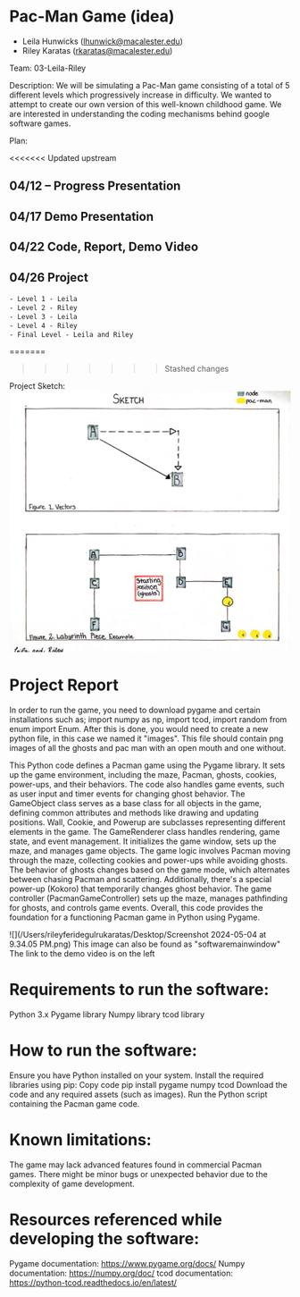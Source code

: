 # Pac-Man Game (idea)
- Leila Hunwicks (lhunwick@macalester.edu)
- Riley Karatas (rkaratas@macalester.edu)

Team: 03-Leila-Riley

Description:
We will be simulating a Pac-Man game consisting of a total of 5 different levels which progressively increase in difficulty. We wanted to attempt to create our own version of this well-known childhood game. We are interested in understanding the coding mechanisms behind google software games.

Plan:

<<<<<<< Updated upstream
## 04/12 – Progress Presentation
## 04/17 Demo Presentation
## 04/22 Code, Report, Demo Video
## 04/26 Project
    - Level 1 - Leila 
    - Level 2 - Riley
    - Level 3 - Leila
    - Level 4 - Riley
    - Final Level - Leila and Riley
=======

>>>>>>> Stashed changes

Project Sketch:
![CamScanner 04-10-2024 23.17(1)_1.jpg](images%2FCamScanner%2004-10-2024%2023.17%281%29_1.jpg)

# Project Report 
In order to run the game, you need to download pygame and certain installations such as; import numpy as np, import tcod, import random
from enum import Enum. After this is done, you would need to create a new python file, in this case we named it "images". This file should contain png images of
all the ghosts and pac man with an open mouth and one without. 

This Python code defines a Pacman game using the Pygame library. It sets up the game environment, including the maze, Pacman, ghosts,
cookies, power-ups, and their behaviors. The code also handles game events, such as user input and timer events for changing ghost behavior. 
The GameObject class serves as a base class for all objects in the game, defining common attributes and methods like drawing and updating positions.
Wall, Cookie, and Powerup are subclasses representing different elements in the game. The GameRenderer class handles rendering, game state, and event management.
It initializes the game window, sets up the maze, and manages game objects. The game logic involves Pacman moving through the maze, collecting cookies
and power-ups while avoiding ghosts. The behavior of ghosts changes based on the game mode, which alternates between chasing Pacman and scattering. 
Additionally, there's a special power-up (Kokoro) that temporarily changes ghost behavior. The game controller (PacmanGameController) sets up the maze, 
manages pathfinding for ghosts, and controls game events. Overall, this code provides the foundation for a functioning Pacman game in Python using Pygame.

![](/Users/rileyferidegulrukaratas/Desktop/Screenshot 2024-05-04 at 9.34.05 PM.png) This image can also be found as "softwaremainwindow"
[](https://drive.google.com/file/d/1dWMiecRtKT3lG0qjt3rge1ejtPncCKAF/view?usp=sharing) The link to the demo video is on the left

# Requirements to run the software: 
Python 3.x 
Pygame library Numpy library tcod library 
# How to run the software: 
Ensure you have Python installed on your system. Install the required libraries using pip: Copy code pip install pygame numpy tcod Download the code and any 
required assets (such as images). Run the Python script containing the Pacman game code. 
# Known limitations: 
The game may lack advanced features found in commercial Pacman games. 
There might be minor bugs or unexpected behavior due to the complexity of game development.

# Resources referenced while developing the software: 
Pygame documentation: https://www.pygame.org/docs/ 
Numpy documentation: https://numpy.org/doc/ 
tcod documentation: https://python-tcod.readthedocs.io/en/latest/
